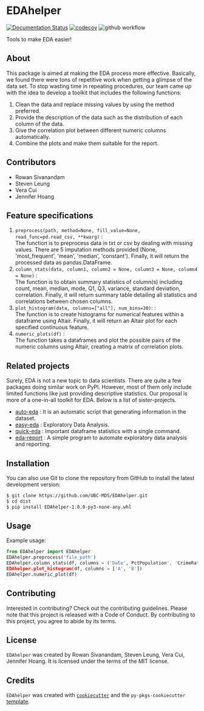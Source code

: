 # EDAhelper
[![Documentation Status](https://readthedocs.org/projects/edahelper/badge/?version=latest)](https://edahelper.readthedocs.io/en/latest/?badge=latest)
[![codecov](https://codecov.io/gh/UBC-MDS/EDAhelper/branch/master/graph/badge.svg?token=2aRO8HaPHn)](https://codecov.io/gh/UBC-MDS/EDAhelper)
![github workflow](https://github.com/UBC-MDS/EDAhelper/actions/workflows/ci-cd.yml/badge.svg)

Tools to make EDA easier!

## About

This package is aimed at making the EDA process more effective. Basically, we found there were tons of repetitive work when getting a glimpse of the data set. To stop wasting time in repeating procedures, our team came up with the idea to develop a toolkit that includes the following functions:

  1. Clean the data and replace missing values by using the method preferred.
  2. Provide the description of the data such as the distribution of each column of the data.
  3. Give the correlation plot between different numeric columns automatically.
  4. Combine the plots and make them suitable for the report.

## Contributors

- Rowan Sivanandam
- Steven Leung
- Vera Cui
- Jennifer Hoang

## Feature specifications

  1. `preprocess(path, method=None, fill_value=None, read_func=pd.read_csv, **kwarg)` : <br>
  The function is to preprocess data in txt or csv by dealing with missing values. There are 5 imputation methods provided (None, 'most_frequent', 'mean', 'median', 'constant'). Finally, it will return the processed data as pandas.DataFrame.
  2. `column_stats(data, column1, column2 = None, column3 = None, column4 = None)` : <br>
  The function is to obtain summary statistics of column(s) including count, mean, median, mode, Q1, Q3, variance, standard deviation, correlation. Finally, it will return summary table detailing all statistics and correlations between chosen columns.
  3. `plot_histogram(data, columns=["all"], num_bins=30)`: : <br>
  The function is to create histograms for numerical features within a dataframe using Altair. Finally, it will return an Altair plot for each specified continuous feature.
  4. `numeric_plots(df)` : <br>
  The function takes a dataframes and plot the possible pairs of the numeric columns using Altair, creating a matrix of correlation plots.

  
## Related projects

Surely, EDA is not a new topic to data scientists. There are quite a few packages doing similar work on PyPI. However, most of them only include limited functions like just providing descriptive statistics. Our proposal is more of a one-in-all toolkit for EDA. Below is a list of sister-projects.

- [auto-eda](https://pypi.org/project/auto-eda/) : It is an automatic script that generating information in the dataset.
- [easy-eda](https://pypi.org/project/easy-eda/) : Exploratory Data Analysis.
- [quick-eda](https://pypi.org/project/quick-eda/) : Important dataframe statistics with a single command.
- [eda-report](https://pypi.org/project/eda-report/) : A simple program to automate exploratory data analysis and reporting.

## Installation

You can also use Git to clone the repository from GitHub to install the latest development version:
```bash
$ git clone https://github.com/UBC-MDS/EDAhelper.git
$ cd dist
$ pip install EDAhelper-1.0.0-py3-none-any.whl
```

## Usage

Example usage:
```python
from EDAhelper import EDAhelper
EDAhelper.preprocess('file_path')
EDAhelper.column_stats(df, columns = ('Date', PctPopulation', 'CrimeRatePerPop'))
EDAhelper.plot_histogram(df, columns = ['A', 'B'])
EDAhelper.numeric_plot(df) 
```

## Contributing

Interested in contributing? Check out the contributing guidelines. Please note that this project is released with a Code of Conduct. By contributing to this project, you agree to abide by its terms.

## License

`EDAhelper` was created by Rowan Sivanandam, Steven Leung, Vera Cui, Jennifer Hoang. It is licensed under the terms of the MIT license.

## Credits

`EDAhelper` was created with [`cookiecutter`](https://cookiecutter.readthedocs.io/en/latest/) and the `py-pkgs-cookiecutter` [template](https://github.com/py-pkgs/py-pkgs-cookiecutter).
